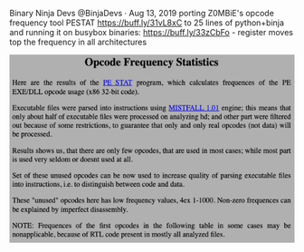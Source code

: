 Binary Ninja Devs @BinjaDevs · Aug 13, 2019
porting Z0MBiE's opcode frequency tool PESTAT https://buff.ly/31vL8xC to 25 lines of python+binja and running it on busybox binaries: https://buff.ly/33zCbFo - register moves top the frequency in all architectures

![](./screenshot.png)